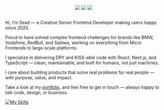 <p align="center">
  <img src="https://web.archive.org/web/20091019032055if_/http://it.geocities.com/acrmeolo/img/Coniglietto_Welcome.gif" />
  <img src="https://web.archive.org/web/20091019032055if_/http://it.geocities.com/acrmeolo/img/Coniglietto_Welcome.gif" />
  <img src="https://web.archive.org/web/20091019032055if_/http://it.geocities.com/acrmeolo/img/Coniglietto_Welcome.gif" />
</p>


## 

Hi, I’m Sead — a Creative Senior Frontend Developer making users happy since 2020.

Proud to have solved complex frontend challenges for brands like BMW, Vodafone, RedBull, and Salewa, working on everything from Micro Frontends to large-scale platforms.

I specialize in delivering DRY and KISS-able code with React, Next.js, and TypeScript — clean, maintainable, and built for humans, not just machines.

I care about building products that solve real problems for real people — with purpose, value, and impact.

Take a look at my [portfolio](https://seadsabanovic.vercel.app/), and feel free to get in touch — always happy to talk code, design, or business.


[![My Skills](https://skillicons.dev/icons?i=html,css,sass,tailwind,figma,js,react,nextjs,gatsby,angular,vue,nuxtjs,php,wordpress,firebase)](https://skillicons.dev)





